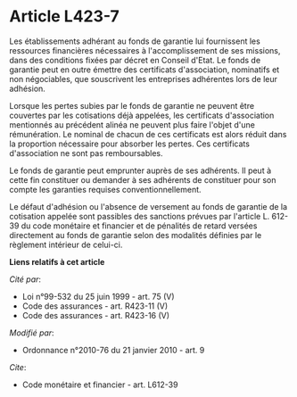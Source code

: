 # Article L423-7

Les établissements adhérant au fonds de garantie lui fournissent les ressources financières nécessaires à l'accomplissement
de ses missions, dans des conditions fixées par décret en Conseil d'Etat. Le fonds de garantie peut en outre émettre des
certificats d'association, nominatifs et non négociables, que souscrivent les entreprises adhérentes lors de leur adhésion.

Lorsque les pertes subies par le fonds de garantie ne peuvent être couvertes par les cotisations déjà appelées, les
certificats d'association mentionnés au précédent alinéa ne peuvent plus faire l'objet d'une rémunération. Le nominal de
chacun de ces certificats est alors réduit dans la proportion nécessaire pour absorber les pertes. Ces certificats
d'association ne sont pas remboursables.

Le fonds de garantie peut emprunter auprès de ses adhérents. Il peut à cette fin constituer ou demander à ses adhérents de
constituer pour son compte les garanties requises conventionnellement.

Le défaut d'adhésion ou l'absence de versement au fonds de garantie de la cotisation appelée sont passibles des sanctions
prévues par l'article L. 612-39 du code monétaire et financier et de pénalités de retard versées directement au fonds de
garantie selon des modalités définies par le règlement intérieur de celui-ci.

**Liens relatifs à cet article**

_Cité par_:

  - Loi n°99-532 du 25 juin 1999 - art. 75 (V)
  - Code des assurances - art. R423-11 (V)
  - Code des assurances - art. R423-16 (V)

_Modifié par_:

  - Ordonnance n°2010-76 du 21 janvier 2010 - art. 9

_Cite_:

  - Code monétaire et financier - art. L612-39
